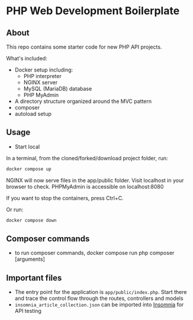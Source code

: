 # PHP Web Development Boilerplate

## About

This repo contains some starter code for new PHP API projects.

What's included:

- Docker setup including:
  - PHP interpreter
  - NGINX server
  - MySQL (MariaDB) database
  - PHP MyAdmin
- A directory structure organized around the MVC pattern
- composer
- autoload setup

## Usage

- Start local

In a terminal, from the cloned/forked/download project folder, run:

```bash
docker compose up
```

NGINX will now serve files in the app/public folder. Visit localhost in your browser to check.
PHPMyAdmin is accessible on localhost:8080

If you want to stop the containers, press Ctrl+C.

Or run:

```bash
docker compose down
```

## Composer commands

- to run composer commands, docker compose run php composer [arguments]

## Important files

- The entry point for the application is `app/public/index.php`. Start there and trace the control flow through the routes, controllers and models
- `insomnia_article_collection.json` can be imported into [Insomnia](https://insomnia.rest/) for API testing
